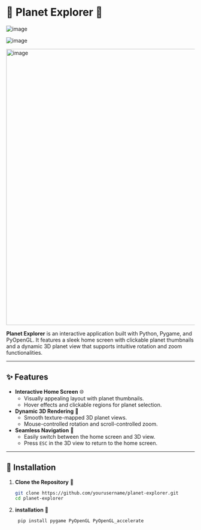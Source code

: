 # 🌌 Planet Explorer 🚀



![image](https://github.com/user-attachments/assets/639b251d-1e8d-45b5-b2b9-6906f8e5d464)





![image](https://github.com/user-attachments/assets/417c3a37-675d-48f2-91c4-521cdcc28136)



<img width="988" height="736" alt="image" src="https://github.com/user-attachments/assets/887308b8-c93e-49c2-b3cd-791467cfbbb9" />





**Planet Explorer** is an interactive application built with Python, Pygame, and PyOpenGL. It features a sleek home screen with clickable planet thumbnails and a dynamic 3D planet view that supports intuitive rotation and zoom functionalities.

---

## ✨ Features

- **Interactive Home Screen** 🌐  
  - Visually appealing layout with planet thumbnails.  
  - Hover effects and clickable regions for planet selection.
- **Dynamic 3D Rendering** 🌠  
  - Smooth texture-mapped 3D planet views.  
  - Mouse-controlled rotation and scroll-controlled zoom.
- **Seamless Navigation** 🧭  
  - Easily switch between the home screen and 3D view.  
  - Press `ESC` in the 3D view to return to the home screen.

---

## 🔧 Installation

1. **Clone the Repository** 🐙

   ```bash
   git clone https://github.com/yourusername/planet-explorer.git
   cd planet-explorer
1. **installation** 🐙

   ```bash
    pip install pygame PyOpenGL PyOpenGL_accelerate

